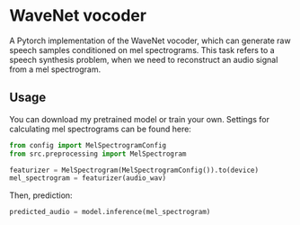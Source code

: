 # WaveNet vocoder

A Pytorch implementation of the WaveNet vocoder, which can generate raw speech samples conditioned on mel spectrograms.
This task refers to a speech synthesis problem, when we need to reconstruct an audio signal from a mel spectrogram.

## Usage

You can download my pretrained model or train your own. Settings for calculating mel spectrograms can be found here:

```python
from config import MelSpectrogramConfig
from src.preprocessing import MelSpectrogram

featurizer = MelSpectrogram(MelSpectrogramConfig()).to(device)
mel_spectrogram = featurizer(audio_wav)
```


Then, prediction:

```python
predicted_audio = model.inference(mel_spectrogram)
```
